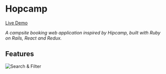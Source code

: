 # Hopcamp

[Live Demo](https://hopcamp.herokuapp.com) 

*A campsite booking web application inspired by Hipcamp, built with Ruby on Rails, React and Redux.*

## Features
![Search & Filter](./app/assets/images/hopcamp2.gif)



